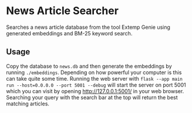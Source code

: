 # News Article Searcher

Searches a news article database from the tool Extemp Genie using generated
embeddings and BM-25 keyword search.

## Usage

Copy the database to `news.db` and then generate the embeddings by running
`./embeddings`. Depending on how powerful your computer is this can take quite
some time. Running the web server with
`flask --app main run --host=0.0.0.0 --port 5001 --debug` will start the server
on port 5001 which you can visit by opening http://127.0.0.1:5001/ in your web
browser. Searching your query with the search bar at the top will return the
best matching articles.
